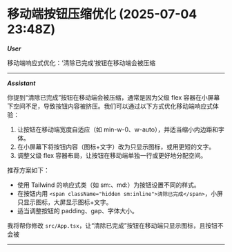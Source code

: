 <!-- Generated by SpecStory -->

# 移动端按钮压缩优化 (2025-07-04 23:48Z)

_**User**_

移动端响应式优化：‘清除已完成’按钮在移动端会被压缩

---

_**Assistant**_

你提到“清除已完成”按钮在移动端会被压缩，通常是因为父级 flex 容器在小屏幕下空间不足，导致按钮内容被挤压。我们可以通过以下方式优化移动端响应式体验：

1. 让按钮在移动端宽度自适应（如 min-w-0、w-auto），并适当缩小内边距和字体。
2. 在小屏幕下将按钮内容（图标+文字）改为只显示图标，或用更短的文字。
3. 调整父级 flex 容器布局，让按钮在移动端单独一行或更好地分配空间。

推荐方案如下：

- 使用 Tailwind 的响应式类（如 sm:、md:）为按钮设置不同的样式。
- 在按钮内用 `<span className="hidden sm:inline">清除已完成</span>`，小屏只显示图标，大屏显示图标+文字。
- 适当调整按钮的 padding、gap、字体大小。

我将帮你修改 `src/App.tsx`，让“清除已完成”按钮在移动端只显示图标，且按钮不会被

---

